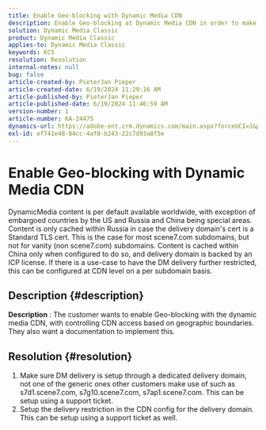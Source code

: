 ```yaml
---
title: Enable Geo-blocking with Dynamic Media CDN
description: Enable Geo-blocking at Dynamic Media CDN in order to make URLs available in certain countries only
solution: Dynamic Media Classic
product: Dynamic Media Classic
applies-to: Dynamic Media Classic
keywords: KCS
resolution: Resolution
internal-notes: null
bug: false
article-created-by: PieterJan Pieper
article-created-date: 6/19/2024 11:29:16 AM
article-published-by: PieterJan Pieper
article-published-date: 6/19/2024 11:46:59 AM
version-number: 1
article-number: KA-24475
dynamics-url: https://adobe-ent.crm.dynamics.com/main.aspx?forceUCI=1&pagetype=entityrecord&etn=knowledgearticle&id=1695c325-2f2e-ef11-840a-000d3a5b439f
exl-id: ef741e48-84cc-4af0-b243-22c7d93a8f5e
---
```

# Enable Geo-blocking with Dynamic Media CDN


DynamicMedia content is per default available worldwide, with exception of embargoed countries by the US and Russia and China being special areas. Content is only cached within Russia in case the delivery domain's cert is a Standard TLS cert. This is the case for most scene7.com subdomains, but not for vanity (non scene7.com) subdomains. Content is cached within China only when configured to do so, and delivery domain is backed by an ICP license.
 If there is a use-case to have the DM delivery further restricted, this can be configured at CDN level on a per subdomain basis.

## Description {#description}

<b>Description</b> : The customer wants to enable Geo-blocking with the dynamic media CDN, with controlling CDN access based on geographic boundaries. They also want a documentation to implement this.

## Resolution {#resolution}


1) Make sure DM delivery is setup through a dedicated delivery domain, not one of the generic ones other customers make use of such as s7d1.scene7.com, s7g10.scene7.com, s7ap1.scene7.com. This can be setup using a support ticket.
2) Setup the delivery restriction in the CDN config for the delivery domain. This can be setup using a support ticket as well.
